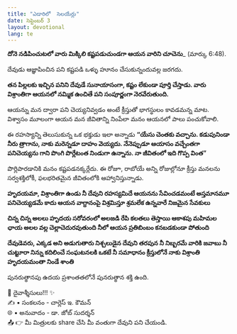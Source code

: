```yaml
---
title: "ఎడారిలో  సెలయేర్లు"
date: సెప్టెంబర్ 3
layout: devotional
lang: te
---
```


**దోనె నడిపించుటలో వారు మిక్కిలి కష్టపడుచుండగా ఆయన వారిని చూచెను**_ (మార్కు 6:48).

దేవుడు ఆజ్ఞాపించిన పని కష్టపడి ఒళ్ళు హూనం చేసుకున్నందువల్ల జరగదు. 

**తన పిల్లలకు ఇచ్చిన పనిని దేవుడే సునాయాసంగా, కష్టం లేకుండా పూర్తి చేస్తాడు. వారు విశ్రాంతిగా ఆయనలో నమ్మిక ఉంచితే పని సంపూర్ణంగా నెరవేరుతుంది.**

 ఆయన్ను మన ద్వారా పని చెయ్యనివ్వడం అంటే క్రీస్తుతో భాగస్థులం కావడమన్న మాట. విశ్వాసం మూలంగా ఆయన మన జీవితాన్ని నింపేలా మనం ఆయనలో పాలు పంచుకోవాలి.

ఈ రహస్యాన్ని తెలుసుకున్న ఒక భక్తుడు ఇలా అన్నాడు **“యేసు చెంతకు వచ్చాను. కడుపునిండా నీరు త్రాగాను, నాకు మరెన్నడూ దాహం వెయ్యదు. నేనెప్పుడూ ఆయాసం వచ్చేంతగా పనిచెయ్యను గాని పొంగి పొర్లేటంత నిండుగా ఉన్నాను. నా జీవితంలో ఇది గొప్ప వింత”**

పొర్లిపారడానికి మనం కష్టపడనక్కర్లేదు. ఈ రోజూ, రాబోయే అన్ని రోజుల్లోనూ క్రీస్తు మనలను సర్వశక్తిలోకీ, ఫలభరితమైన జీవితంలోకి ఆహ్వానిస్తున్నాడు.

**హృదయమా, విశ్రాంతిగా ఉండు నీ దేవుని రహస్యమిదే ఆయనను సేవించడమంటే అస్తమానమూ పనిచెయ్యడమే కాదు ఆయన వాగ్దానంపై విశ్రమిస్తూ శ్రమలేక ఉన్నవారే నిజమైన సేవకులు**

**చిన్న చిన్న అలలు హృదయ సరోవరంలో అలజడి రేపి కలతలు తెస్తాయి ఆకాశపు మహిమల ఛాయ అలల వల్ల చెల్లాచెదురవుతుంది నీలో ఆయన ప్రతిబింబం కనబడకుండా పోతుంది**

**దేవుడెవరు, ఎక్కడ అని అడుగుతారు నిశ్చలుడైన దేవుని తరపున నీ నిబ్బరమే వారికి జవాబు నీ చుట్టూరా నిన్ను కదిలించే సంఘటనలకి ఒకటే నీ సమాధానం క్రీస్తులోనే నాకు విశ్రాంతి హృదయమంతా నిండే శాంతి**

పునరుత్థానపు ఉదయ ప్రశాంతతలోనే పునరుత్థాన శక్తి ఉంది.

<div class="blessing">🙏 <span class="bless-text">దైవాశ్శీసులు!!!</span> ✨</div>

<div class="credit">✍️ <span class="credit-text">▪ సంకలనం - చార్లెస్ ఇ. కౌమన్</span></div>
<div class="credit">🌐 <span class="credit-text">▪ అనువాదం - డా. జోబ్ సుదర్శన్</span></div>


<div class="share">📤 👉 <span class="share-text">మీ మిత్రులకు share చేసి మీ వంతుగా దేవుని పని చేయండి.</span></div>
